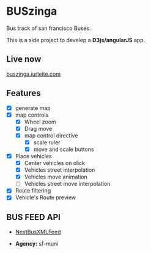 # BUSzinga

Bus track of san francisco Buses.

This is a side project to develep a **D3js/angularJS** app.

## Live now

[buszinga.iurleite.com](buszinga.iurleite.com)

## Features
- [X] generate map
- [X] map controls
    - [X] Wheel zoom
    - [X] Drag move
    - [X] map control directive
        - [X] scale ruler
        - [X] move and scale buttons
- [X] Place vehicles
    - [X] Center vehicles on click
    - [X] Vehicles street interpolation
    - [X] Vehicles move animation
    - [ ] Vehicles street move interpolation
- [X] Route filtering
- [X] Vehicle's Route preview

## BUS FEED API

- [NextBusXMLFeed](http://www.nextbus.com/xmlFeedDocs/NextBusXMLFeed.pdf)

- **Agency:** sf-muni